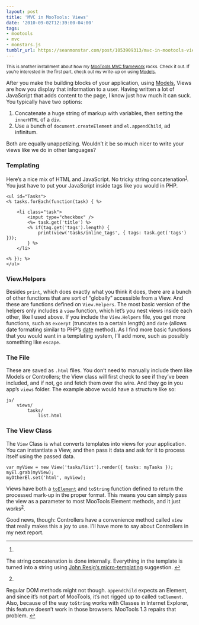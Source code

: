 ```yaml
---
layout: post
title: 'MVC in MooTools: Views'
date: '2010-09-02T12:39:00-04:00'
tags:
- mootools
- mvc
- monstars.js
tumblr_url: https://seanmonstar.com/post/1053909313/mvc-in-mootools-views
---
```

<small>This is another installment about how my <a href="http://github.com/seanmonstar/monstars.js">MooTools MVC framework</a> rocks. Check it out. If you’re interested in the first part, check out my write-up on using <a href="http://seanmonstar.com/blog/mvc-in-mootools-models/">Models</a>.</small>

After you make the building blocks of your application, using [Models](http://seanmonstar.com/blog/mvc-in-mootools-models/), Views are how you display that information to a user. Having written a lot of JavaScript that adds content to the page, I know just how much it can suck. You typically have two options:

1. Concatenate a huge string of markup with variables, then setting the `innerHTML` of a `div`.
2. Use a bunch of `document.createElement` and `el.appendChild`, ad infinitum.

Both are equally unappetizing. Wouldn’t it be so much nicer to write your views like we do in other languages?

### Templating

Here’s a nice mix of HTML and JavaScript. No tricky string concatenation<sup id="fnref:1"><a href="#fn:1" class="footnote-ref" role="doc-noteref">1</a></sup>. You just have to put your JavaScript inside tags like you would in PHP.

    <ul id="Tasks">
    <% tasks.forEach(function(task) { %>
    
        <li class="task">
            <input type="checkbox" />
            <%= task.get('title') %>
            <% if(tag.get('tags').length) { 
                print(view('tasks/inline_tags', { tags: task.get('tags') }));
            } %>
        </li>
    
    <% }); %>
    </ul>

### View.Helpers

Besides `print`, which does exactly what you think it does, there are a bunch of other functions that are sort of “globally” accessible from a View. And these are functions defined on `View.Helpers`. The most basic version of the helpers only includes a `view` function, which let’s you nest views inside each other, like I used above. If you include the `View.Helpers` file, you get more functions, such as `excerpt` (truncates to a certain length) and `date` (allows date formating similar to PHP’s [date](http://php.net/date) method). As I find more basic functions that you would want in a templating system, I’ll add more, such as possibly something like `escape`.

### The File

These are saved as `.html` files. You don’t need to manually include them like Models or Controllers; the View class will first check to see if they’ve been included, and if not, go and fetch them over the wire. And they go in you app’s `views` folder. The example above would have a structure like so:

    js/
        views/
            tasks/
                list.html

### The View Class

The `View` Class is what converts templates into views for your application. You can instantiate a View, and then pass it data and ask for it to process itself using the passed data.

    var myView = new View('tasks/list').render({ tasks: myTasks });
    myEl.grab(myView);
    myOtherEl.set('html', myView);

Views have both a [`toElement`](http://mootools.net/blog/2010/03/19/a-better-way-to-use-elements/) and `toString` function defined to return the processed mark-up in the proper format. This means you can simply pass the view as a parameter to most MooTools Element methods, and it just works<sup id="fnref:2"><a href="#fn:2" class="footnote-ref" role="doc-noteref">2</a></sup>.

Good news, though: Controllers have a convenience method called `view` that really makes this a joy to use. I’ll have more to say about Controllers in my next report.

* * *

1. 

The string concatenation is done internally. Everything in the template is turned into a string using [John Resig’s micro-templating](http://ejohn.org/blog/javascript-micro-templating/) suggestion.&nbsp;[↩︎](#fnref:1)

2. 

Regular DOM methods might not though. `appendChild` expects an Element, and since it’s not part of MooTools, it’s not rigged up to called `toElement`. Also, because of the way `toString` works with Classes in Internet Explorer, this feature doesn’t work in those browsers. MooTools 1.3 repairs that problem.&nbsp;[↩︎](#fnref:2)

